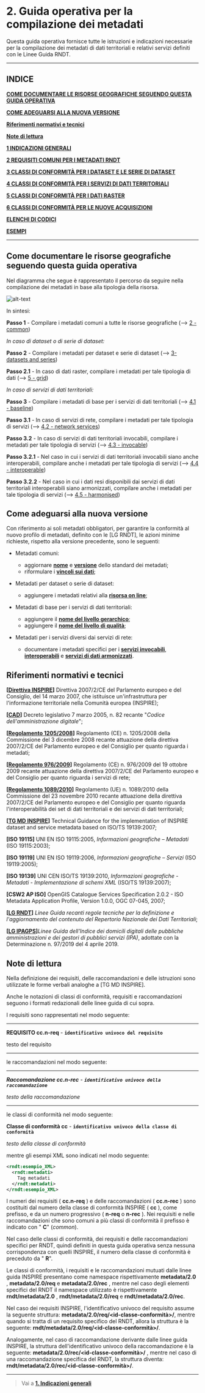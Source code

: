 # 2. Guida operativa per la compilazione dei metadati
Questa guida operativa fornisce tutte le istruzioni e indicazioni necessarie per la compilazione dei metadati di dati territoriali e relativi servizi definiti con le Linee Guida RNDT.

---

## **INDICE**

**[COME DOCUMENTARE LE RISORSE GEOGRAFICHE SEGUENDO QUESTA GUIDA OPERATIVA](#metadata-flow)**

**[COME ADEGUARSI ALLA NUOVA VERSIONE](#new-version)**

**[Riferimenti normativi e tecnici](#rif-norme)**

**[Note di lettura](#note-lettura)**

**[1 INDICAZIONI GENERALI](general-overview)**

**[2 REQUISITI COMUNI PER I METADATI RNDT](common)**

**[3 CLASSI DI CONFORMITÀ PER I DATASET E LE SERIE DI DATASET](datasets-and-series)**

**[4 CLASSI DI CONFORMITÀ PER I SERVIZI DI DATI TERRITORIALI](sds)**

**[5 CLASSI DI CONFORMITÀ PER I DATI RASTER](grid)**

**[6 CLASSI DI CONFORMITÀ PER LE NUOVE ACQUISIZIONI](scheduled-data)**

**[ELENCHI DI CODICI](code-lists)**

**[ESEMPI](examples)**

---
## <a name=metadata-flow>Come documentare le risorse geografiche seguendo questa guida operativa</a>

Nel diagramma che segue è rappresentato il percorso da seguire nella compilazione dei metadati in base alla tipologia della risorsa.

![alt-text](images/rndt-flowchart.png "metadata flow")


In sintesi:

**Passo 1** - Compilare i metadati comuni a tutte le risorse geografiche (--> [2 - common](common))

_In caso di dataset o di serie di dataset:_

**Passo 2** - Compilare i metadati per dataset e serie di dataset (--> [3- datasets and series](datasets-and-series))

**Passo 2.1** - In caso di dati raster, compilare i metadati per tale tipologia di dati (--> [5 - grid](grid))

_In caso di servizi di dati territoriali:_

**Passo 3** - Compilare i metadati di base per i servizi di dati territoriali (--> [4.1 - baseline](sds/baseline))

**Passo 3.1** - In caso di servizi di rete, compilare i metadati per tale tipologia di servizi (--> [4.2 - network services](sds/ns))

**Passo 3.2** - In caso di servizi di dati territoriali invocabili, compilare i metadati per tale tipologia di servizi (--> [4.3 - invocable](sds/sds-invocable))

**Passo 3.2.1** - Nel caso in cui i servizi di dati territoriali invocabili siano anche interoperabili, compilare anche i metadati per tale tipologia di servizi (--> [4.4 - interoperable](sds/sds-interoperable))

**Passo 3.2.2** - Nel caso in cui i dati resi disponibili dai servizi di dati territoriali interoperabili siano armonizzati, compilare anche i metadati per tale tipologia di servizi (--> [4.5 - harmonised](sds/sds-harmonised))

## <a name=new-version>Come adeguarsi alla nuova versione</a>

Con riferimento ai soli metadati obbligatori, per garantire la conformità al nuovo profilo di metadati, definito con le [LG RNDT], le azioni minime richieste, rispetto alla versione precedente, sono le seguenti:

  - Metadati comuni:
    - aggiornare **[nome](common/metadata.md#227-nome-dello-standard)** e **[versione](common/metadata.md#228-versione-dello-standard)** dello standard dei metadati;
    - riformulare i **[vincoli sui dati](common/constraints.md)**;
    
  - Metadati per dataset o serie di dataset:
    - aggiungere i metadati relativi alla **[risorsa on line](datasets-and-series/distribution.md#363-risorsa-on-line)**;
   
  - Metadati di base per i servizi di dati territoriali:
    - aggiungere il **[nome del livello gerarchico](sds/baseline/metadata.md#411-livello-gerarchico)**;
    - aggiungere il **[nome del livello di qualità](sds/baseline/quality.md#4141-livello-di-qualità)**;
    
  - Metadati per i servizi diversi dai servizi di rete:
    - documentare i metadati specifici per i **[servizi invocabili](sds/sds-invocable)**, **[interoperabili](sds/sds-interoperable)** e **[servizi di dati armonizzati](sds/sds-harmonised)**. 

## <a name=rif-norme> Riferimenti normativi e tecnici </a>

**[[Direttiva INSPIRE](https://eur-lex.europa.eu/legal-content/IT/TXT/PDF/?uri=CELEX:02007L0002-20190626&from=EN)]** Direttiva 2007/2/CE del Parlamento europeo e del Consiglio, del 14 marzo 2007, che istituisce un&#39;infrastruttura per l&#39;informazione territoriale nella Comunità europea (INSPIRE);

**[[CAD](https://docs.italia.it/italia/piano-triennale-ict/codice-amministrazione-digitale-docs/it/v2017-12-13/index.html)]** Decreto legislativo 7 marzo 2005, n. 82 recante &quot;_Codice dell&#39;amministrazione digitale_&quot;;

**[[Regolamento 1205/2008](https://eur-lex.europa.eu/legal-content/EN/TXT/PDF/?uri=CELEX%3A32008R1205&from=EN)]** Regolamento (CE) n. 1205/2008 della Commissione del 3 dicembre 2008 recante attuazione della direttiva 2007/2/CE del Parlamento europeo e del Consiglio per quanto riguarda i metadati;

**[[Regolamento 976/2009](https://eur-lex.europa.eu/legal-content/IT/TXT/PDF/?uri=CELEX:32009R0976&from=EN)]** Regolamento (CE) n. 976/2009 del 19 ottobre 2009 recante attuazione della direttiva 2007/2/CE del Parlamento europeo e del Consiglio per quanto riguarda i servizi di rete;

**[[Regolamento 1089/2010](https://eur-lex.europa.eu/legal-content/IT/TXT/PDF/?uri=CELEX:02010R1089-20131230&from=EN)]** Regolamento (UE) n. 1089/2010 della Commissione del 23 novembre 2010 recante attuazione della direttiva 2007/2/CE del Parlamento europeo e del Consiglio per quanto riguarda l&#39;interoperabilità dei set di dati territoriali e dei servizi di dati territoriali;

**[[TG MD INSPIRE](https://inspire.ec.europa.eu/id/document/tg/metadata-iso19139)]** Technical Guidance for the implementation of INSPIRE dataset and service metadata based on ISO/TS 19139:2007;

**[ISO 19115]** UNI EN ISO 19115:2005, _Informazioni geografiche – Metadati_ (ISO 19115:2003);

**[ISO 19119]** UNI EN ISO 19119:2006, _Informazioni geografiche – Servizi_ (ISO 19119:2005);

**[ISO 19139]** UNI CEN ISO/TS 19139:2010, _Informazioni geografiche - Metadati - Implementazione di schemi XML_ (ISO/TS 19139:2007);

**[CSW2 AP ISO]** OpenGIS Catalogue Services Specification 2.0.2 - ISO Metadata Application Profile, Version 1.0.0, OGC 07-045, 2007;

**[[LG RNDT](https://geodati.gov.it/geoportale/images/struttura/documenti/LG-RNDT_v.1.0c_bozza.pdf)]** _Linee Guida recanti regole tecniche per la definizione e l&#39;aggiornamento del contenuto del Repertorio Nazionale dei Dati Territoriali_;

**[[LG IPAGPS](https://trasparenza.agid.gov.it/moduli/downloadFile.php?file=oggetto_allegati/191001128380O__OLINEE+GUIDA+IPA.pdf)]**_Linee Guida dell&#39;Indice dei domicili digitali delle pubbliche amministrazioni e dei gestori di pubblici servizi (IPA)_, adottate con la Determinazione n. 97/2019 del 4 aprile 2019.



## <a name=note-lettura> Note di lettura </a>

Nella definizione dei requisiti, delle raccomandazioni e delle istruzioni sono utilizzate le forme verbali analoghe a [TG MD INSPIRE].

Anche le notazioni di classi di conformità, requisiti e raccomandazioni seguono i formati redazionali delle linee guida di cui sopra.

I requisiti sono rappresentati nel modo seguente:

---
**REQUISITO cc.n-req** - **```identificativo univoco del requisito```**

testo del requisito

---

le raccomandazioni nel modo seguente:

---
***Raccomandazione cc.n-rec** - **```identificativo univoco della raccomandazione```***

_testo della raccomandazione_

---

le classi di conformità nel modo seguente:

**Classe di conformità cc** - **```identificativo univoco della classe di conformità```**

_testo della classe di conformità_

mentre gli esempi XML sono indicati nel modo seguente:

```xml
<rndt:esempio_XML>
  <rndt:metadati>
    Tag metadati
  </rndt:metadati>
</rndt:esempio_XML>
```

I numeri dei requisiti ( **cc.n-req** ) e delle raccomandazioni ( **cc.n-rec** ) sono costituiti dal numero della classe di conformità INSPIRE ( **cc** ), come prefisso, e da un numero progressivo ( **n-req** o **n-rec** ). Nei requisiti e nelle raccomandazioni che sono comuni a più classi di conformità il prefisso è indicato con &quot; **C**&quot; (_common_).

Nel caso delle classi di conformità, dei requisiti e delle raccomandazioni specifici per RNDT, quindi definiti in questa guida operativa senza nessuna corrispondenza con quelli INSPIRE, il numero della classe di conformità è preceduto da &quot; **R**&quot;.

Le classi di conformità, i requisiti e le raccomandazioni mutuati dalle linee guida INSPIRE presentano come namespace rispettivamente **metadata/2.0** , **metadata/2.0/req** e **metadata/2.0/rec** , mentre nel caso degli elementi specifici del RNDT il namespace utilizzato è rispettivamente **rndt/metadata/2.0** , **rndt/metadata/2.0/req** e **rndt/metadata/2.0/rec**.

Nel caso dei requisiti INSPIRE, l&#39;identificativo univoco del requisito assume la seguente struttura: **metadata/2.0/req/<id-classe-conformità>/<id-requisito>**, mentre quando si tratta di un requisito specifico del RNDT, allora la struttura è la seguente: **rndt/metadata/2.0/req/<id-classe-conformità>/<id-requisito>**.

Analogamente, nel caso di raccomandazione derivante dalle linee guida INSPIRE, la struttura dell&#39;identificativo univoco della raccomandazione è la seguente: **metadata/2.0/rec/<id-classe-conformità>/<id-raccomandazione>** , mentre nel caso di una raccomandazione specifica del RNDT, la struttura diventa: **rndt/metadata/2.0/rec/<id-classe-conformità>/<id-raccomandazione>**.

---

>Vai a [**1. Indicazioni generali**](general-overview)
